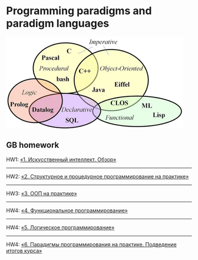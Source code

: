 # Programming paradigms and paradigm languages

![img](./i.webp)

## GB homework

HW1: [«1. Искусственный интеллект. Обзор»](./hw1.py)

---

HW2: [«2. Структурное и процедурное программирование на практике»](./hw2.py)

---

HW3: [«3. ООП на практике»](./hw3.py)

---

HW4: [«4. Функциональное программирование»](./hw4.py)

---

HW4: [«5. Логическое программирование»](./hw5.py)

---

HW4: [«6. Парадигмы программирования на практике. Подведение итогов курса»](./hw6.py)
